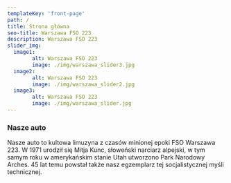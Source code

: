 ```yaml
---
templateKey: 'front-page'
path: /
title: Strona główna
seo-title: Warszawa FSO 223
description: Warszawa FSO 223
slider_img:
  image1:
        alt: Warszawa FSO 223
        image: ./img/warszawa_slider3.jpg
  image2:
        alt: Warszawa FSO 223
        image: ./img/warszawa_slider2.jpg
  image3:
        alt: Warszawa FSO 223
        image: ./img/warszawa_slider.jpg
---
```

### Nasze auto
Nasze auto to kultowa limuzyna z czasów minionej epoki FSO Warszawa 223.
W 1971 urodził się Mitja Kunc, słoweński narciarz alpejski, w tym samym roku w amerykańskim stanie Utah utworzono Park Narodowy Arches. 45 lat temu powstał także nasz egzemplarz tej socjalistycznej myśli technicznej.

